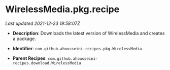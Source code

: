 # WirelessMedia.pkg.recipe

_Last updated 2021-12-23 19:58:07Z_

- **Description**: Downloads the latest version of WirelessMedia and creates a package.

- **Identifier**: `com.github.ahousseini-recipes.pkg.WirelessMedia`

- **Parent Recipes**: `com.github.ahousseini-recipes.download.WirelessMedia`